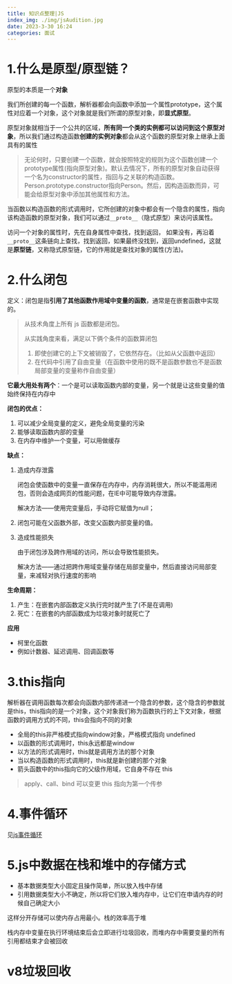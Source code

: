 ```yaml
---
title: 知识点整理|JS
index_img: ./img/jsAudition.jpg
date: 2023-3-30 16:24
categories: 面试
---
```


# 1.什么是原型/原型链？

原型的本质是一个**对象**

我们所创建的每一个函数，解析器都会向函数中添加一个属性prototype，这个属性对应着一个对象，这个对象就是我们所谓的原型对象，即**显式原型**。

原型对象就相当于一个公共的区域，**所有同一个类的实例都可以访问到这个原型对象**，所以我们通过构造函数**创建的实例对象**都会从这个函数的原型对象上继承上面具有的属性

> 无论何时，只要创建一个函数，就会按照特定的规则为这个函数创建一个prototype属性(指向原型对象)。默认去情况下，所有的原型对象自动获得一个名为constructor的属性，指回与之关联的构造函数。Person.prototype.constructor指向Person。然后，因构造函数而异，可能会给原型对象中添加其他属性和方法。

当函数以构造函数的形式调用时，它所创建的对象中都会有一个隐含的属性，指向该构造函数的原型对象，我们可以通过`__proto__`（隐式原型）来访问该属性。

访问一个对象的属性时，先在自身属性中查找，找到返回， 如果没有，再沿着`__proto__`这条链向上查找，找到返回，如果最终没找到，返回undefined，这就是**原型链**，又称隐式原型链，它的作用就是查找对象的属性(方法)。

# 2.什么闭包

定义：闭包是指**引用了其他函数作用域中变量的函数**，通常是在嵌套函数中实现的。

> 从技术角度上所有 js 函数都是闭包。
>
> 从实践角度来看，满足以下俩个条件的函数算闭包
>
> 1. 即使创建它的上下文被销毁了，它依然存在。（比如从父函数中返回）
> 2. 在代码中引用了自由变量（在函数中使用的既不是函数参数也不是函数局部变量的变量称作自由变量）

**它最大用处有两个**：一个是可以读取函数内部的变量，另一个就是让这些变量的值始终保持在内存中

**闭包的优点：**

1. 可以减少全局变量的定义，避免全局变量的污染
2. 能够读取函数内部的变量
3. 在内存中维护一个变量，可以用做缓存

**缺点：**

1. 造成内存泄露

   闭包会使函数中的变量一直保存在内存中，内存消耗很大，所以不能滥用闭包，否则会造成网页的性能问题，在IE中可能导致内存泄露。

   解决方法——使用完变量后，手动将它赋值为null；

2. 闭包可能在父函数外部，改变父函数内部变量的值。

3. 造成性能损失

   由于闭包涉及跨作用域的访问，所以会导致性能损失。

   解决方法——通过把跨作用域变量存储在局部变量中，然后直接访问局部变量，来减轻对执行速度的影响

**生命周期：**

1. 产生：在嵌套内部函数定义执行完时就产生了(不是在调用)
2. 死亡：在嵌套的内部函数成为垃圾对象时就死亡了

**应用**

- 柯里化函数
- 例如计数器、延迟调用、回调函数等

# 3.this指向

解析器在调用函数每次都会向函数内部传递进一个隐含的参数，这个隐含的参数就是this，this指向的是一个对象，这个对象我们称为函数执行的上下文对象，根据函数的调用方式的不同，this会指向不同的对象

- 全局的this非严格模式指向window对象，严格模式指向 undefined
- 以函数的形式调用时，this永远都是window
- 以方法的形式调用时，this就是调用方法的那个对象
- 当以构造函数的形式调用时，this就是新创建的那个对象
- 箭头函数中的this指向它的父级作用域，它自身不存在 this

> apply、call、bind 可以变更 this 指向为第一个传参

# 4.事件循环

见[js事件循环](https://koi85.club/2023/02/20/eventLoop/)

# 5.js中数据在栈和堆中的存储方式

- 基本数据类型大小固定且操作简单，所以放入栈中存储
- 引用数据类型大小不确定，所以将它们放入堆内存中，让它们在申请内存的时候自己确定大小

这样分开存储可以使内存占用最小。栈的效率高于堆

栈内存中变量在执行环境结束后会立即进行垃圾回收，而堆内存中需要变量的所有引用都结束才会被回收

# v8垃圾回收

